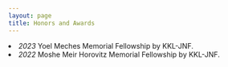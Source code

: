 ```yaml
---
layout: page
title: Honors and Awards
---
```


<li><i>2023</i>  Yoel Meches Memorial Fellowship by KKL-JNF.
	</li>
	
<li><i>2022</i>  Moshe Meir Horovitz Memorial Fellowship by KKL-JNF.
	</li>
